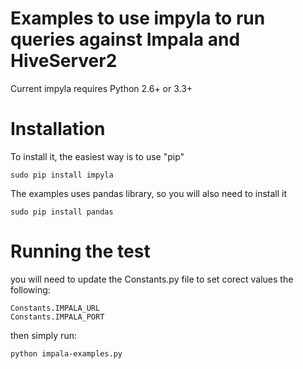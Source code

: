 # Examples to use impyla to run queries against Impala and HiveServer2 

Current impyla requires Python 2.6+ or 3.3+

# Installation

To install it, the easiest way is to use "pip"

```
sudo pip install impyla
```

The examples uses pandas library, so you will also need to install it

```
sudo pip install pandas
```

# Running the test

you will need to update the Constants.py file to set corect values the following:

```
Constants.IMPALA_URL
Constants.IMPALA_PORT
```

then simply run:

```
python impala-examples.py
```
